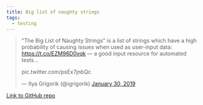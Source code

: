 ```yaml
---
title: Big list of naughty strings
tags:
  - testing
---
```


> "The Big List of Naughty Strings" is a list of strings which have a high probability of causing issues when used as user-input data: https://t.co/EZM96D0vqk — a good input resource for automated tests...
>
> pic.twitter.com/psEx7jnbQc
>
> — Ilya Grigorik (@igrigorik) [January 30, 2019](https://twitter.com/igrigorik/status/1090631220029882369)

[Link to GitHub repo](https://github.com/minimaxir/big-list-of-naughty-strings/blob/894882e7d1f3f2383aa472fdce4a80b8cd256df4/blns.json)
